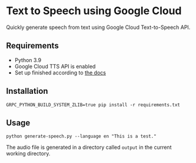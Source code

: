 # Text to Speech using Google Cloud

Quickly generate speech from text using Google Cloud Text-to-Speech API.

## Requirements

* Python 3.9
* Google Cloud TTS API is enabled
* Set up finished according to [the docs](https://cloud.google.com/text-to-speech/docs/libraries)

## Installation

    GRPC_PYTHON_BUILD_SYSTEM_ZLIB=true pip install -r requirements.txt

## Usage

    python generate-speech.py --language en "This is a test."

The audio file is generated in a directory called `output` in the current
working directory.